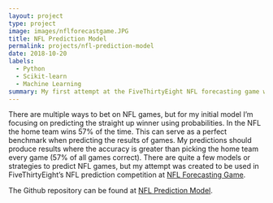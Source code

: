 ```yaml
---
layout: project
type: project
image: images/nflforecastgame.JPG
title: NFL Prediction Model
permalink: projects/nfl-prediction-model
date: 2018-10-20
labels:
  - Python
  - Scikit-learn
  - Machine Learning
summary: My first attempt at the FiveThirtyEight NFL forecasting game with publicly available data.
---
```


There are multiple ways to bet on NFL games, but for my initial model I’m focusing on predicting the straight up winner using probabilities. In the NFL the home team wins 57% of the time. This can serve as a perfect benchmark when predicting the results of games. My predictions should produce results where the accuracy is greater than picking the home team every game (57% of all games correct). There are quite a few models or strategies to predict NFL games, but my attempt was created to be used in FiveThirtyEight’s NFL prediction competition at [NFL Forecasting Game](https://projects.fivethirtyeight.com/2019-nfl-forecasting-game/). 

The Github repository can be found at [NFL Prediction Model](https://github.com/TyWalters/NFL-Prediction-Model).